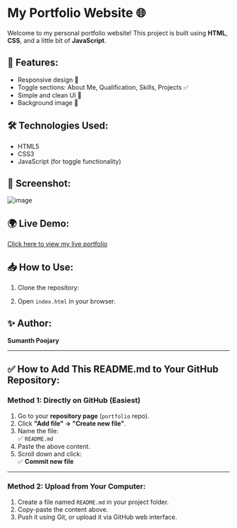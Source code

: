 # My Portfolio Website 🌐

Welcome to my personal portfolio website! This project is built using **HTML**, **CSS**, and a little bit of **JavaScript**.

## 🚀 Features:

- Responsive design 🌈
- Toggle sections: About Me, Qualification, Skills, Projects ✅
- Simple and clean UI 💎
- Background image 🎨

## 🛠️ Technologies Used:

- HTML5
- CSS3
- JavaScript (for toggle functionality)

## 📸 Screenshot:

![image](https://github.com/user-attachments/assets/6d382cf8-2e62-41c0-9330-57522fef8446)


## 🌍 Live Demo:

[Click here to view my live portfolio](https://cute-starlight-e72f9d.netlify.app/) 


## 📥 How to Use:

1. Clone the repository:

2. Open `index.html` in your browser.

## ✨ Author:

**Sumanth Poojary**

---

## ✅ How to Add This README.md to Your GitHub Repository:

### Method 1: Directly on GitHub (Easiest)

1. Go to your **repository page** (`portfolio` repo).
2. Click **"Add file" → "Create new file"**.
3. Name the file:  
✅ `README.md`
4. Paste the above content.
5. Scroll down and click:  
✅ **Commit new file**

---

### Method 2: Upload from Your Computer:

1. Create a file named `README.md` in your project folder.
2. Copy-paste the content above.
3. Push it using Git, or upload it via GitHub web interface.
